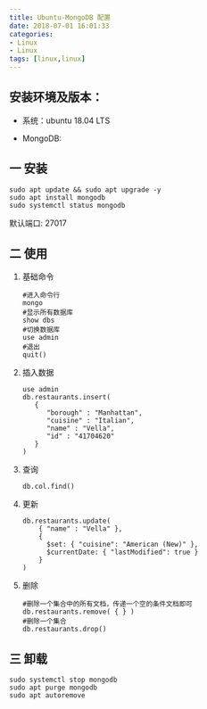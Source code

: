 ```yaml
---
title: Ubuntu-MongoDB 配置
date: 2018-07-01 16:01:33
categories: 
- Linux 
- Linux
tags: [linux,linux]
---
```


<meta name="referrer" content="no-referrer" />


## 安装环境及版本：

- 系统：ubuntu 18.04 LTS

- MongoDB: 

  

## 一 安装

```
sudo apt update && sudo apt upgrade -y
sudo apt install mongodb
sudo systemctl status mongodb
```

默认端口:  27017

## 二 使用

1. 基础命令

   ```
   #进入命令行
   mongo
   #显示所有数据库
   show dbs
   #切换数据库
   use admin
   #退出
   quit()
   ```

2. 插入数据

   ```
   use admin
   db.restaurants.insert(
      {
         "borough" : "Manhattan",
         "cuisine" : "Italian",
         "name" : "Vella",
         "id" : "41704620"
      }
   )
   ```

3. 查询

   ```
   db.col.find()
   ```

4. 更新

   ```
   db.restaurants.update(
       { "name" : "Vella" },
       {
         $set: { "cuisine": "American (New)" },
         $currentDate: { "lastModified": true }
       }
   )
   ```

5. 删除

   ```
   #删除一个集合中的所有文档，传递一个空的条件文档即可
   db.restaurants.remove( { } )
   #删除一个集合
   db.restaurants.drop()
   ```

   

## 三 卸载

```
sudo systemctl stop mongodb
sudo apt purge mongodb
sudo apt autoremove
```

